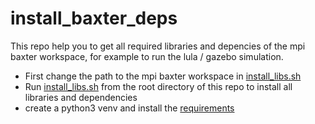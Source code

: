 # install_baxter_deps

This repo help you to get all required libraries and depencies of the mpi baxter workspace, for example to run the lula / gazebo simulation.

* First change the path to the mpi baxter workspace in [install_libs.sh](install_libs.sh)
* Run [install_libs.sh](install_libs.sh) from the root directory of this repo to install all libraries and dependencies
* create a python3 venv and install the [requirements](baxter_venv/requirements.txt)
